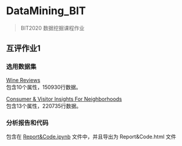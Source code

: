 # DataMining_BIT
> BIT2020 数据挖掘课程作业

## 互评作业1
### 选用数据集
[Wine Reviews](https://www.kaggle.com/zynicide/wine-reviews)  
包含10个属性，150930行数据。

[Consumer & Visitor Insights For Neighborhoods](https://www.kaggle.com/safegraph/visit-patterns-by-census-block-group)  
包含13个属性，220735行数据。

### 分析报告和代码
包含在 [Report&Code.ipynb](./Report&Code.ipynb) 文件中，并且导出为 Report&Code.html 文件
